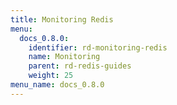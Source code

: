 ```yaml
---
title: Monitoring Redis
menu:
  docs_0.8.0:
    identifier: rd-monitoring-redis
    name: Monitoring
    parent: rd-redis-guides
    weight: 25
menu_name: docs_0.8.0
---
```


